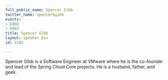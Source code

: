 ```yaml
---
full_public_name: Spencer Gibb
twitter_name: spencerbgibb
events:
- 6965
- 6963
title: Spencer Gibb
layout: speaker_bio
id: 1182

---
```

Spencer Gibb is a Software Engineer at VMware where he is the co-founder and lead of the Spring Cloud Core projects. He is a husband, father, and geek.